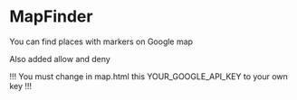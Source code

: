 # MapFinder
You can find places with markers on Google map

Also added allow and deny

!!!
You must change in map.html this YOUR_GOOGLE_API_KEY to your own key
!!!

